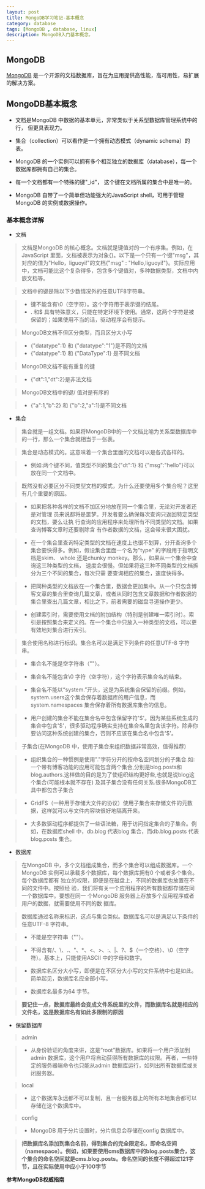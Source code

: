 ```yaml
---
layout: post
title: MongoDB学习笔记-基本概念
category: database
tags: [MongoDB , database, linux]
description: MongoDB入门基本概念。
---
```


## MongoDB
[MongoDB][1] 是一个开源的文档数据库，旨在为应用提供高性能，高可用性，易扩展的解决方案。

## MongoDB基本概念

- 文档是MongoDB 中数据的基本单元，非常类似于关系型数据库管理系统中的行，
但更具表现力。

- 集合（collection）可以看作是一个拥有动态模式（dynamic schema）的表。

- MongoDB 的一个实例可以拥有多个相互独立的数据库（database），每一个数据库都拥有自己的集合。

- 每一个文档都有一个特殊的键"_id"， 这个键在文档所属的集合中是唯一的。

- MongoDB 自带了一个简单但功能强大的JavaScript shell，可用于管理MongoDB
的实例或数据操作。

### 基本概念详解

- 文档

> 文档是MongoDB 的核心概念。文档就是键值对的一个有序集。例如，在JavaScript 里面，文档被表示为对象{}。以下是一个只有一个键"msg"，其对应的值为"Hello，liguoyi!"的文档{"msg" : "Hello,liguoyi!"}。实际应用中，文档可能比这个复杂得多，包含多个键值对，多种数据类型，文档中内嵌文档等。

> 文档中的键是除以下少数情况外的任意UTF8字符串。

> + 键不能含有\0（空字符）。这个字符用于表示键的结尾。
> + . 和$ 具有特殊意义，只能在特定环境下使用。通常，这两个字符是被保留的；如果使用不当的话，驱动程序会有提示。

> MongoDB文档不但区分类型，而且区分大小写

> + {"datatype":1} 和 {"datatype":"1"}是不同的文档
> + {"datatype":1} 和 {"DataType":1} 是不同文档

> MongoDB文档不能有重复的键

> + {"dt":1,"dt":2}是非法文档

> MongoDB文档中的键/ 值对是有序的

> + {"a":1,"b":2} 和 {"b":2,"a":1}是不同文档

- 集合

> 集合就是一组文档。如果将MongoDB中的一个文档比喻为关系型数据库中的一行，那么一个集合就相当于一张表。

> 集合是动态模式的。这意味着一个集合里面的文档可以是各式各样的。

> + 例如:两个键不同，值类型不同的集合{"dt":1} 和 {"msg":"hello"}可以放在同一个文档中。

> 既然没有必要区分不同类型文档的模式，为什么还要使用多个集合呢？这里有几个重要的原因。

> + 如果把各种各样的文档不加区分地放在同一个集合里，无论对开发者还是对管理
员来说都将是噩梦。开发者要么确保每次查询只返回特定类型的文档，要么让执
行查询的应用程序来处理所有不同类型的文档。如果查询博客文章时还要剔除含
有作者数据的文档，这会带来很大困扰。

> + 在一个集合里查询特定类型的文档在速度上也很不划算，分开查询多个集合要快得多。例如，假设集合里面一个名为"type" 的字段用于指明文档是skim、
whole 还是chunky monkey。那么，如果从一个集合中查询这三种类型的文档，
速度会很慢。但如果将这三种不同类型的文档拆分为三个不同的集合，每次只需
要查询相应的集合，速度快得多。

> + 把同种类型的文档放在一个集合里，数据会更加集中。从一个只包含博客文章的集合里查询几篇文章，或者从同时包含文章数据和作者数据的集合里查出几篇文章，相比之下，前者需要的磁盘寻道操作更少。

> + 创建索引时，需要使用文档的附加结构（特别是创建唯一索引时）。索引是按照集合来定义的。在一个集合中只放入一种类型的文档，可以更有效地对集合进行索引。

> 集合使用名称进行标识。集合名可以是满足下列条件的任意UTF-8 字符串。

> + 集合名不能是空字符串（""）。

> + 集合名不能包含\0 字符（空字符），这个字符表示集合名的结束。

> + 集合名不能以“system.”开头，这是为系统集合保留的前缀。例如，system.users这个集合保存着数据库的用户信息，而system.namespaces 集合保存着所有数据库集合的信息。

> + 用户创建的集合不能在集合名中包含保留字符'\$'。因为某些系统生成的集合中包含'\$'，很多驱动程序确实支持在集合名里包含该字符。除非你要访问这种系统创建的集合，否则不应该在集合名中包含'\$'。

> 子集合(在MongoDB 中，使用子集合来组织数据非常高效，值得推荐)

> + 组织集合的一种惯例是使用"."字符分开的按命名空间划分的子集合.如:一个带有博客功能的应用可能包含两个集合,分别是blog.posts和blog.authors.这样做的目的是为了使组织结构更好些,也就是说blog这个集合(可能根本就不存在)
及其子集合没有任何关系.很多MongoDB工具中都包含子集合

> + GridFS（一种用于存储大文件的协议）使用子集合来存储文件的元数据，这样就可以与文件内容块很好地隔离开来。

> + 大多数驱动程序都提供了一些语法糖，用于访问指定集合的子集合。例如，在数据库shell 中，db.blog 代表blog 集合，而db.blog.posts 代表blog.posts 集合。

- 数据库

> 在MongoDB 中，多个文档组成集合，而多个集合可以组成数据库。一个MongoDB
实例可以承载多个数据库，每个数据库拥有0 个或者多个集合。每个数据库都有
独立的权限，即便是在磁盘上，不同的数据库也放置在不同的文件中。按照经
验，我们将有关一个应用程序的所有数据都存储在同一个数据库中。要想在同一
个MongoDB 服务器上存放多个应用程序或者用户的数据，就需要使用不同的数
据库。

> 数据库通过名称来标识，这点与集合类似。数据库名可以是满足以下条件的任意UTF-8 字符串。

> + 不能是空字符串（""）。

> + 不得含有/、\、.、"、*、<、>、:、|、?、$（一个空格）、\0（空字符）。基本上，只能使用ASCII 中的字母和数字。

> + 数据库名区分大小写，即便是在不区分大小写的文件系统中也是如此。简单起见，数据库名应全部小写。

> + 数据库名最多为64 字节。

> **要记住一点，数据库最终会变成文件系统里的文件，而数据库名就是相应的文件名，这是数据库名有如此多限制的原因**

- 保留数据库

> admin

> + 从身份验证的角度来讲，这是“root”数据库。如果将一个用户添加到admin 数据库，这个用户将自动获得所有数据库的权限。再者，一些特定的服务器端命令也只能从admin 数据库运行，如列出所有数据库或关闭服务器。

> local

> + 这个数据库永远都不可以复制，且一台服务器上的所有本地集合都可以存储在这个数据库中。

> config

> + MongoDB 用于分片设置时，分片信息会存储在config 数据库中。

> **把数据库名添加到集合名前，得到集合的完全限定名，即命名空间（namespace）。例如，如果要使用cms数据库中的blog.posts集合，这个集合的命名空间就是cms.blog.posts。命名空间的长度不得超过121字节，且在实际使用中应小于100字节**

**参考MongoDB权威指南**

  [1]: https://www.mongodb.org/